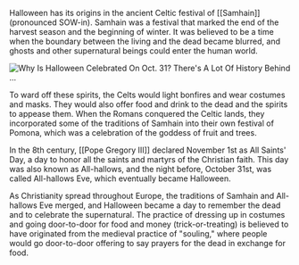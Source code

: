 Halloween has its origins in the ancient Celtic festival of [[Samhain]] (pronounced SOW-in). Samhain was a festival that marked the end of the harvest season and the beginning of winter. It was believed to be a time when the boundary between the living and the dead became blurred, and ghosts and other supernatural beings could enter the human world.

![Why Is Halloween Celebrated On Oct. 31? There's A Lot Of History Behind ...](https://external-content.duckduckgo.com/iu/?u=https%3A%2F%2Ftse1.mm.bing.net%2Fth%3Fid%3DOIP.niHRRA_4oKttNAt6BmYNUAHaD4%26pid%3DApi&f=1&ipt=64123d025c15fbfaae2d8b847e75d3bd96d74202dbbc8c6ef276310c04235683&ipo=images)

To ward off these spirits, the Celts would light bonfires and wear costumes and masks. They would also offer food and drink to the dead and the spirits to appease them. When the Romans conquered the Celtic lands, they incorporated some of the traditions of Samhain into their own festival of Pomona, which was a celebration of the goddess of fruit and trees.

In the 8th century, [[Pope Gregory III]] declared November 1st as All Saints' Day, a day to honor all the saints and martyrs of the Christian faith. This day was also known as All-hallows, and the night before, October 31st, was called All-hallows Eve, which eventually became Halloween.

As Christianity spread throughout Europe, the traditions of Samhain and All-hallows Eve merged, and Halloween became a day to remember the dead and to celebrate the supernatural. The practice of dressing up in costumes and going door-to-door for food and money (trick-or-treating) is believed to have originated from the medieval practice of "souling," where people would go door-to-door offering to say prayers for the dead in exchange for food.